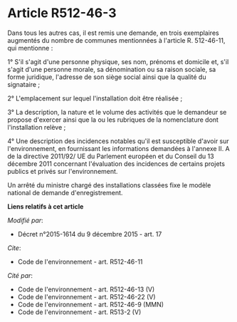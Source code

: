 # Article R512-46-3

Dans tous les autres cas, il est remis une demande, en trois exemplaires augmentés du nombre de communes mentionnées à
l'article R. 512-46-11, qui mentionne : 

1° S'il s'agit d'une personne physique, ses nom, prénoms et domicile et, s'il s'agit d'une personne morale, sa dénomination
ou sa raison sociale, sa forme juridique, l'adresse de son siège social ainsi que la qualité du signataire ; 

2° L'emplacement sur lequel l'installation doit être réalisée ; 

3° La description, la nature et le volume des activités que le demandeur se propose d'exercer ainsi que la ou les rubriques
de la nomenclature dont l'installation relève ;

4° Une description des incidences notables qu'il est susceptible d'avoir sur l'environnement, en fournissant les informations
demandées à l'annexe II. A de la directive 2011/92/ UE du Parlement européen et du Conseil du 13 décembre 2011 concernant
l'évaluation des incidences de certains projets publics et privés sur l'environnement.

Un arrêté du ministre chargé des installations classées fixe le modèle national de demande d'enregistrement.

**Liens relatifs à cet article**

_Modifié par_:

  - Décret n°2015-1614 du 9 décembre 2015 - art. 17

_Cite_:

  - Code de l'environnement - art. R512-46-11

_Cité par_:

  - Code de l'environnement - art. R512-46-13 (V)
  - Code de l'environnement - art. R512-46-22 (V)
  - Code de l'environnement - art. R512-46-9 (MMN)
  - Code de l'environnement - art. R513-2 (V)
